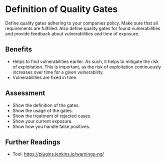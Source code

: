 # Definition of Quality Gates

Define quality gates adhering to your companies policy. Make sure that all requirements are fulfilled. Also define quality gates for found vulnerabilities and provide feedback about vulnerabilities and time of exposure.

## Benefits

- Helps to find vulnerabilities earlier. As such, it helps to mitigate the risk of exploitation. This is important, as the risk of exploitation continuously increases over time for a given vulnerability.
- Vulnerabilities are fixed in time.

## Assessment

- Show the definition of the gates.
- Show the usage of the gates.
- Show the treatment of rejected cases.
- Show your current exposure.
- Show how you handle false positives.

## Further Readings
- Tool: https://plugins.jenkins.io/warnings-ng/
